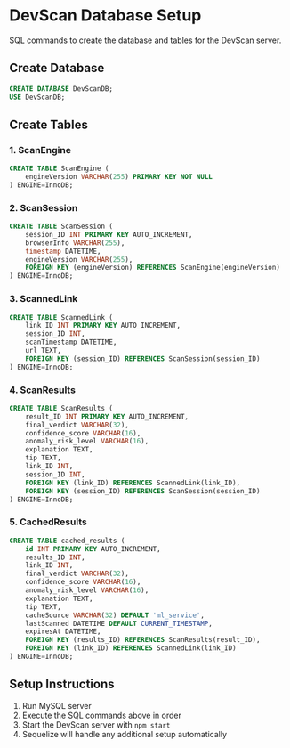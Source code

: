 # DevScan Database Setup

SQL commands to create the database and tables for the DevScan server.

## Create Database

```sql
CREATE DATABASE DevScanDB;
USE DevScanDB;
```

## Create Tables

### 1. ScanEngine
```sql
CREATE TABLE ScanEngine (
    engineVersion VARCHAR(255) PRIMARY KEY NOT NULL
) ENGINE=InnoDB;
```

### 2. ScanSession
```sql
CREATE TABLE ScanSession (
    session_ID INT PRIMARY KEY AUTO_INCREMENT,
    browserInfo VARCHAR(255),
    timestamp DATETIME,
    engineVersion VARCHAR(255),
    FOREIGN KEY (engineVersion) REFERENCES ScanEngine(engineVersion)
) ENGINE=InnoDB;
```

### 3. ScannedLink
```sql
CREATE TABLE ScannedLink (
    link_ID INT PRIMARY KEY AUTO_INCREMENT,
    session_ID INT,
    scanTimestamp DATETIME,
    url TEXT,
    FOREIGN KEY (session_ID) REFERENCES ScanSession(session_ID)
) ENGINE=InnoDB;
```

### 4. ScanResults
```sql
CREATE TABLE ScanResults (
    result_ID INT PRIMARY KEY AUTO_INCREMENT,
    final_verdict VARCHAR(32),
    confidence_score VARCHAR(16),
    anomaly_risk_level VARCHAR(16),
    explanation TEXT,
    tip TEXT,
    link_ID INT,
    session_ID INT,
    FOREIGN KEY (link_ID) REFERENCES ScannedLink(link_ID),
    FOREIGN KEY (session_ID) REFERENCES ScanSession(session_ID)
) ENGINE=InnoDB;
```

### 5. CachedResults
```sql
CREATE TABLE cached_results (
    id INT PRIMARY KEY AUTO_INCREMENT,
    results_ID INT,
    link_ID INT,
    final_verdict VARCHAR(32),
    confidence_score VARCHAR(16),
    anomaly_risk_level VARCHAR(16),
    explanation TEXT,
    tip TEXT,
    cacheSource VARCHAR(32) DEFAULT 'ml_service',
    lastScanned DATETIME DEFAULT CURRENT_TIMESTAMP,
    expiresAt DATETIME,
    FOREIGN KEY (results_ID) REFERENCES ScanResults(result_ID),
    FOREIGN KEY (link_ID) REFERENCES ScannedLink(link_ID)
) ENGINE=InnoDB;
```

## Setup Instructions

1. Run MySQL server
2. Execute the SQL commands above in order
3. Start the DevScan server with `npm start`
4. Sequelize will handle any additional setup automatically
